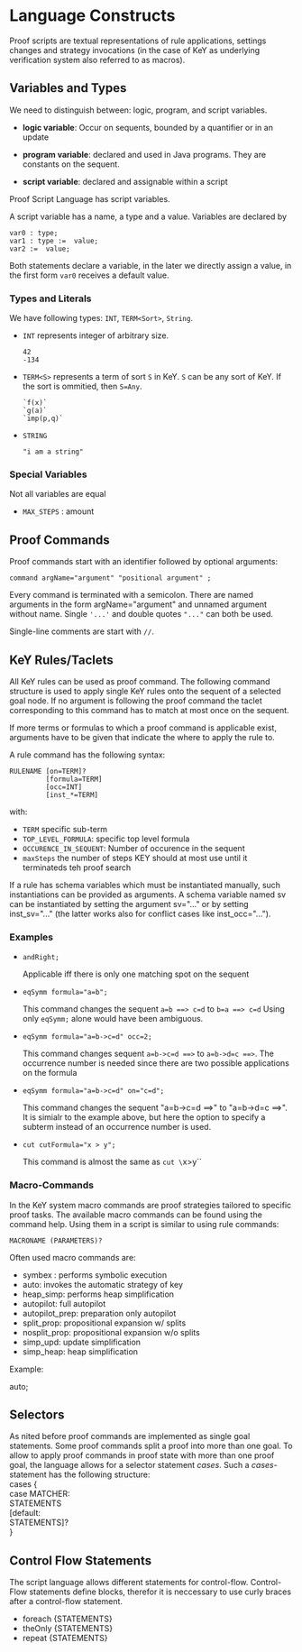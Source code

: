 # Language Constructs

Proof scripts are textual representations of rule applications, settings changes
and strategy invocations (in the case of KeY as underlying verification 
system also referred to as macros).


## Variables and Types

We need to distinguish between: logic, program, and script variables.

* **logic variable**: Occur on sequents, bounded by a quantifier or in an update

* **program variable**: declared and used in Java programs. They are constants
  on the sequent.

* **script variable**: declared and assignable within a script

Proof Script Language has script variables.

A script variable has a name, a type and a value.
Variables are declared by

```
var0 : type;
var1 : type :=  value;
var2 :=  value;
```

Both statements declare a variable, in the later we directly assign a value, in
the first form `var0` receives a default value.

### Types and Literals

We have following types: `INT`, `TERM<Sort>`, `String`.

* `INT` represents integer of arbitrary size.
    ```
    42
    -134
    ```


* `TERM<S>` represents a term of sort `S` in KeY.
  `S` can be any sort of KeY. If the sort is ommitied, then `S=Any`.

  ```
  `f(x)`
  `g(a)`
  `imp(p,q)`
  ```


* `STRING`

  ```
  "i am a string"
  ```

### Special Variables

Not all variables are equal

* `MAX_STEPS` : amount



## Proof Commands

Proof commands start with an identifier followed by optional arguments:

```
command argName="argument" "positional argument" ;
```

Every command is terminated with a semicolon. There are named arguments in the
form argName="argument" and unnamed argument without name. Single `'...'` and
double quotes `"..."` can both be used.

Single-line comments are start with `//`.

## KeY Rules/Taclets

All KeY rules can be used as proof command. The following command structure is
used to apply single KeY rules onto the sequent of a selected goal node. If no
argument is following the proof command the taclet corresponding to this command
has to match at most once on the sequent.

If more terms or formulas to which a proof command is applicable exist,
arguments have to be given that indicate the where to apply the rule to.

A rule command has the following syntax:


```
RULENAME [on=TERM]?
         [formula=TERM]
         [occ=INT]
         [inst_*=TERM]
```

with:

* `TERM` specific sub-term
* `TOP_LEVEL_FORMULA`: specific top level formula
* `OCCURENCE_IN_SEQUENT`: Number of occurence in the sequent
* `maxSteps` the number of steps KEY should at most use until it terminateds teh proof search

If a rule has schema variables which must be instantiated manually,
such instantiations can be provided as arguments. A schema variable
named sv can be instantiated by setting the argument sv="..." or by
setting inst_sv="..." (the latter works also for conflict cases like
inst_occ="...").


### Examples

* `andRight;`

   Applicable iff there is only one matching spot on the sequent

* `eqSymm formula="a=b";`

    This command changes the sequent `a=b ==> c=d` to `b=a ==> c=d` Using only
    `eqSymm;` alone would have been ambiguous.

* `eqSymm formula="a=b->c=d" occ=2;`

    This command changes sequent `a=b->c=d ==>` to `a=b->d=c ==>`. The
    occurrence number is needed since there are two possible applications on the
    formula

* `eqSymm formula="a=b->c=d" on="c=d";`

    This command changes the sequent "a=b->c=d ==>" to "a=b->d=c ==>".
    It is simialr to the example above, but here the option to specify a
    subterm instead of an occurrence number is used.

* `cut cutFormula="x > y";`

   This command is almost the same as `cut \`x>y\``


### Macro-Commands

In the KeY system macro commands are proof strategies tailored to specific proof tasks.
The available macro commands can be found using the command help.
Using them in a script is similar to using rule commands:

```MACRONAME (PARAMETERS)?```

Often used macro commands are:

<ul>
    <li>symbex : performs symbolic execution</li>
    <li>auto: invokes the automatic strategy of key</li>
    <li>heap_simp: performs heap simplification</li>
    <li>autopilot: full autopilot</li>
    <li>autopilot_prep: preparation only autopilot</li>
    <li>split_prop: propositional expansion w/ splits</li>
    <li>nosplit_prop: propositional expansion w/o splits</li>
    <li>simp_upd: update simplification</li>
    <li>simp_heap: heap simplification</li>

</ul>

Example:

auto;
<h2>Selectors</h2>
As nited before proof commands are implemented as single goal statements.
Some proof commands split a proof into more than one goal.
To allow to apply proof commands in proof state with more than one proof goal, the language allows for
a selector statement <em>cases</em>. Such a <em>cases</em>-statement has the following structure:
<br>
cases { <br>
case MATCHER: <br>
STATEMENTS <br>
[default: <br>
STATEMENTS]?<br>
}

<h2>Control Flow Statements</h2>
The script language allows different statements for control-flow.
Control-Flow statements define blocks, therefor it is neccessary to use curly braces after a control-flow statement.
<ul>
    <li>foreach {STATEMENTS}</li>
    <li>theOnly {STATEMENTS}</li>
    <li>repeat {STATEMENTS}</li>

</ul>


<!--



Commands in scripts
-------------------

This list of available script commands is subject to change and to
extension. If you write your own script commands (s. below), please
add an explanation to this list here. The list is sorted alphabetically.

-- auto ------------------

Apply the automatic KeY strategy on the current goal. Optinally you
can specify the number of steps to run.

Examples:
auto steps=30000;
# run at most 30000 steps automatically.

-- cut -------------------

Performs a cut and thus splits the sequent into two goals. The unnamed
argument is the formula to cut with

Examples:
cut "value1 = value2";

-- exit ------------------

Terminate the script prematurely at that point. Used mainly for debug
purposes.

Examples:
exit;

-- instantiate -----------

Quantifier instantiation is a task that often occurs. Instead of
specifying the entire formula, it suffices here to name the variable
that is to be instantiated. If that is not unique, the number of the
occurrence of that quantified variable can be specified as well.

Examples:
instantiate var="x" occ="3" with="42"
# Instantiate the third instantiateable formula whose bound
# variable is called "x" with the value 42

instantiate formula="\forall int x; f(x) = 42" with="23"
# The quantified formula can also be specified if wanted.
# This here for the antecedent.

instantiate formula="\exists int x; f(x) = 42" with="23"
# Existentially quantified variables can be instantiated if they
# occur on the succedent side.

instantiate hide var=x value="x_0"
# instantiate x and hide the quantified formula

-- leave -----------------

Mark the currently active goal as non-interactive (the orange hand
symbol in the GUI). It is then excluded from further analysis by
scripts. This is good for debugging unfinished proof scripts.

-- macro -----------------

Invoke a macro on the current goal. The names of available macros
include:

autopilot      full autopilot
autopilot-prep preparation only autopilot
split-prop     propositional expansion w/ splits
nosplit-prop   propositional expansion w/o splits
simp-upd       update simplification
simp-heap      heap simplification

Examples:
macro autopilot-prep;

(Future version may drop the macro keyword and allow macro invocations
directly.)

-- rule ------------------

Apply a single rule onto the current sequent. As unnamed argument add
the name of the taclet to be applied. If the taclet matches only once
on the entire sequent, the rule is applied. If it matches more than
once you need to specify more. In that case you can first specify the
sequence formula and then the number of the occurrence in the formula
or the specific subterm via the 'on' keyword.
If a rule has schema variables which must be instantiated manually,
such instantiations can be provided as arguments. A schema variable
named sv can be instantiated by setting the argument sv="..." or by
setting inst_sv="..." (the latter works also for conflict cases like
inst_occ="...").

Examples:
rule andRight;
# if there is only one matching spot on the sequent

rule eqSymm formula="a=b";
# changes sequent "a=b ==> c=d" to "b=a ==> c=d"
# "rule eqSymm;" alone would have been ambiguous.

rule eqSymm formula="a=b->c=d" occ=2;
# changes sequent "a=b->c=d ==>" to "a=b->d=c ==>".
# occurrence number needed since there are
# two possible applications on the formula

rule eqSymm formula="a=b->c=d" on="c=d";
# changes sequent "a=b->c=d ==>" to "a=b->d=c ==>".
# same as above, but using the option to specify a
# subterm instead of an occurrence number.

rule cut cutFormula="x > y";
# almost the same as 'cut "x>y"'

-- script ----------------

Invoke another script which resides in an external file.

Example:
script '/path/to/other/file.script';

-- select ----------------

Unlike most other commands, this command does not change the proof but
chooses the goal on which the next step operates. Currently you can
specify a formula. The goal is chosen such that the formula appears
(toplevel) on the sequent (antecedent or succedent). You can limit the
search to antecedent or succedent.

Examples:
select formula="{ x:=1 }y < x";
# search for the formula anywhere
select succedent formula="wellFormed(someHeap)";
# search only the succedent for the formula

-- smt -------------------

Invoke an external SMT solver. That solver must be adequately
configured outside the script mechanism. By default, Z3 is invoked,
but that can be chosen.

Examples:
smt;
# invoke Z3
smt solver="Z3,yices";
# a comma separated list of solvers can be specified.

-- tryclose --------------

Unlike other commands this command operates on ALL open goals and
effectively applies the "try provable goals below" macro to all of
them. A number of steps can optionally be given.

Examples:
tryclose;
tryclose steps=2000;
# spend 2000 steps on each open goal


Write your on proof commands
----------------------------

to be done.
Contact Mattias, if you are interested.
-->
</body>
</html>

